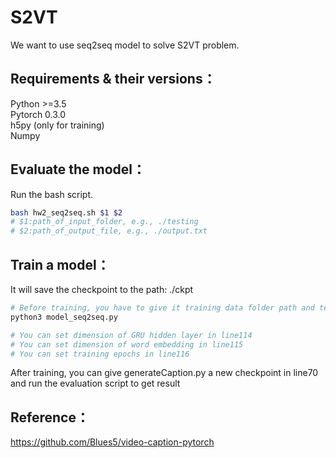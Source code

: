 # S2VT
We want to use seq2seq model to solve S2VT problem.<br>

## Requirements & their versions：
Python >=3.5<br>
Pytorch 0.3.0<br>
h5py (only for training)<br>
Numpy

## Evaluate the model：
Run the bash script.
```Bash
bash hw2_seq2seq.sh $1 $2
# $1:path_of_input_folder, e.g., ./testing
# $2:path_of_output_file, e.g., ./output.txt
```
## Train a model：
It will save the checkpoint to the path: ./ckpt
```Bash
# Before training, you have to give it training data folder path and testing data folder in line13/line14
python3 model_seq2seq.py 

# You can set dimension of GRU hidden layer in line114
# You can set dimension of word embedding in line115
# You can set training epochs in line116
```
After training, you can give generateCaption.py a new checkpoint in line70 and run the evaluation script to get result

## Reference：
https://github.com/Blues5/video-caption-pytorch


